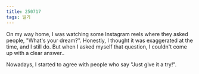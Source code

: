 ```yaml
---
title: 250717
tags: 일기
---
```


On my way home, I was watching some Instagram reels where they asked people, "What's your dream?".
Honestly, I thought it was exaggerated at the time, and I still do.
But when I asked myself that question, I couldn't come up with a clear answer..

Nowadays, I started to agree with people who say "Just give it a try!".  



